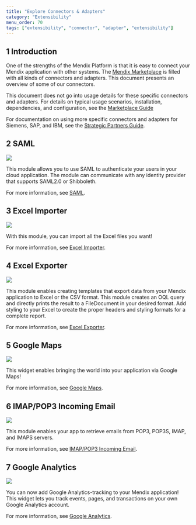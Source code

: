 ```yaml
---
title: "Explore Connectors & Adapters"
category: "Extensibility"
menu_order: 70
tags: ["extensibility", "connector", "adapter", "extensibility"]
---
```


## 1 Introduction

One of the strengths of the Mendix Platform is that it is easy to connect your Mendix application with other systems. The [Mendix Marketplace](https://marketplace.mendix.com/) is filled with all kinds of connectors and adapters. This document presents an overview of some of our connectors.

This document does not go into usage details for these specific connectors and adapters. For details on typical usage scenarios, installation, dependencies, and configuration, see the [Marketplace Guide](/appstore/)

For documentation on using more specific connectors and adapters for Siemens, SAP, and IBM, see the [Strategic Partners Guide](/partners/).

## 2 SAML

![](attachments/18448690/SAML.png)

This module allows you to use SAML to authenticate your users in your cloud application. The module can communicate with any identity provider that supports SAML2.0 or Shibboleth.

For more information, see [SAML](/appstore/modules/saml).

## 3 Excel Importer

![](attachments/18448690/excel_importer.png)

With this module, you can import all the Excel files you want!

For more information, see [Excel Importer](/appstore/modules/excel-importer).

## 4 Excel Exporter

![](attachments/18448690/excel_exporter.png)

This module enables creating templates that export data from your Mendix application to Excel or the CSV format. This module creates an OQL query and directly prints the result to a FileDocument in your desired format. Add styling to your Excel to create the proper headers and styling formats for a complete report.

For more information, see [Excel Exporter](/appstore/modules/excel-exporter).

## 5 Google Maps

![](attachments/18448690/google_maps.png)

This widget enables bringing the world into your application via Google Maps!

For more information, see [Google Maps](/appstore/widgets/google-maps).

## 6 IMAP/POP3 Incoming Email

![](attachments/18448690/imap.png)

This module enables your app to retrieve emails from POP3, POP3S, IMAP, and IMAPS servers.

For more information, see [IMAP/POP3 Incoming Email](/appstore/modules/imap).

## 7 Google Analytics

![](attachments/18448690/google_analytics.png)

You can now add Google Analytics-tracking to your Mendix application! This widget lets you track events, pages, and transactions on your own Google Analytics account.

For more information, see [Google Analytics](/appstore/widgets/google-analytics).